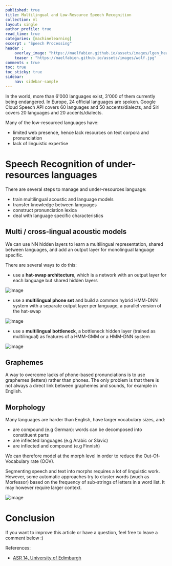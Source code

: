 ```yaml
---
published: true
title: Multilingual and Low-Resource Speech Recognition
collection: ml
layout: single
author_profile: true
read_time: true
categories: [machinelearning]
excerpt : "Speech Processing"
header :
    overlay_image: "https://maelfabien.github.io/assets/images/lgen_head.png"
    teaser : "https://maelfabien.github.io/assets/images/wolf.jpg"
comments : true
toc: true
toc_sticky: true
sidebar:
    nav: sidebar-sample
---
```


<script type="text/javascript" async
src="https://cdn.mathjax.org/mathjax/latest/MathJax.js?config=TeX-MML-AM_CHTML">
</script>

In the world, more than 6'000 languages exist, 3'000 of them currently being endangered. In Europe, 24 official languages are spoken. Google Cloud Speech API covers 60 languages and 50 accents/dialects, and Siri covers 20 languages and 20 accents/dialects.

Many of the low-resourced languages have:
- limited web presence, hence lack resources on text corpora and pronunciation
- lack of linguistic expertise

# Speech Recognition of under-resources languages

There are several steps to manage and under-resources language:
- train multilingual acoustic and language models
- transfer knowledge between languages
- construct pronunciation lexica
- deal with language specific characteristics

## Multi / cross-lingual acoustic models

We can use NN hidden layers to learn a multilingual representation, shared between languages, and add an output layer for monolingual language specific.

There are several ways to do this:
- use a **hat-swap architecture**, which is a network with an output layer for each language but shared hidden layers

![image](https://maelfabien.github.io/assets/images/asr_64.png)

- use a **multilingual phone set** and build a common hybrid HMM-DNN system with a separate output layer per language, a parallel version of the hat-swap

![image](https://maelfabien.github.io/assets/images/asr_65.png)

- use a **multilingual bottleneck**, a bottleneck hidden layer (trained as multilingual) as features of a HMM-GMM or a HMM-DNN system

![image](https://maelfabien.github.io/assets/images/asr_66.png)

## Graphemes

A way to overcome lacks of phone-based pronunciations is to use graphemes (letters) rather than phones. The only problem is that there is not always a direct link between graphemes and sounds, for example in English.

## Morphology

Many languages are harder than English, have larger vocabulary sizes, and:
- are compound (e.g German): words can be decomposed into constituent parts
- are inflected languages (e.g Arabic or Slavic)
- are inflected and compound (e.g Finnish)

We can therefore model at the morph level in order to reduce the Out-Of-Vocabulary rate (OOV).

Segmenting speech and text into morphs requires a lot of linguistic work. However, some automatic approaches try to cluster words (wuch as Morfessor) based on the frequency of sub-strings of letters in a word list. It may however require larger context.

![image](https://maelfabien.github.io/assets/images/asr_67.png)

# Conclusion

If you want to improve this article or have a question, feel free to leave a comment below :)

References:
- [ASR 14, University of Edimburgh](http://www.inf.ed.ac.uk/teaching/courses/asr/2019-20/asr14-multiling.pdf)
